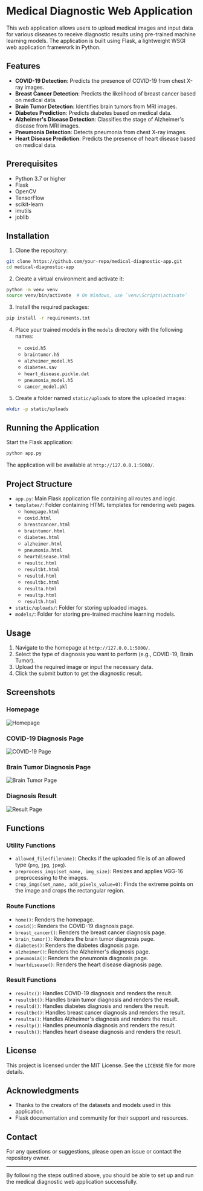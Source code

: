 # Medical Diagnostic Web Application

This web application allows users to upload medical images and input data for various diseases to receive diagnostic results using pre-trained machine learning models. The application is built using Flask, a lightweight WSGI web application framework in Python.

## Features

- **COVID-19 Detection**: Predicts the presence of COVID-19 from chest X-ray images.
- **Breast Cancer Detection**: Predicts the likelihood of breast cancer based on medical data.
- **Brain Tumor Detection**: Identifies brain tumors from MRI images.
- **Diabetes Prediction**: Predicts diabetes based on medical data.
- **Alzheimer's Disease Detection**: Classifies the stage of Alzheimer's disease from MRI images.
- **Pneumonia Detection**: Detects pneumonia from chest X-ray images.
- **Heart Disease Prediction**: Predicts the presence of heart disease based on medical data.

## Prerequisites

- Python 3.7 or higher
- Flask
- OpenCV
- TensorFlow
- scikit-learn
- imutils
- joblib

## Installation

1. Clone the repository:

```bash
git clone https://github.com/your-repo/medical-diagnostic-app.git
cd medical-diagnostic-app
```

2. Create a virtual environment and activate it:

```bash
python -m venv venv
source venv/bin/activate  # On Windows, use `venv\Scripts\activate`
```

3. Install the required packages:

```bash
pip install -r requirements.txt
```

4. Place your trained models in the `models` directory with the following names:
   - `covid.h5`
   - `braintumor.h5`
   - `alzheimer_model.h5`
   - `diabetes.sav`
   - `heart_disease.pickle.dat`
   - `pneumonia_model.h5`
   - `cancer_model.pkl`

5. Create a folder named `static/uploads` to store the uploaded images:

```bash
mkdir -p static/uploads
```

## Running the Application

Start the Flask application:

```bash
python app.py
```

The application will be available at `http://127.0.0.1:5000/`.

## Project Structure

- `app.py`: Main Flask application file containing all routes and logic.
- `templates/`: Folder containing HTML templates for rendering web pages.
  - `homepage.html`
  - `covid.html`
  - `breastcancer.html`
  - `braintumor.html`
  - `diabetes.html`
  - `alzheimer.html`
  - `pneumonia.html`
  - `heartdisease.html`
  - `resultc.html`
  - `resultbt.html`
  - `resultd.html`
  - `resultbc.html`
  - `resulta.html`
  - `resultp.html`
  - `resulth.html`
- `static/uploads/`: Folder for storing uploaded images.
- `models/`: Folder for storing pre-trained machine learning models.

## Usage

1. Navigate to the homepage at `http://127.0.0.1:5000/`.
2. Select the type of diagnosis you want to perform (e.g., COVID-19, Brain Tumor).
3. Upload the required image or input the necessary data.
4. Click the submit button to get the diagnostic result.

## Screenshots

### Homepage
![Homepage](static/screenshots/screenshot1.png)

### COVID-19 Diagnosis Page
![COVID-19 Page](static/screenshots/screenshot2.png)

### Brain Tumor Diagnosis Page
![Brain Tumor Page](static/screenshots/screenshot3.png)

### Diagnosis Result
![Result Page](static/screenshots/screenshot4.png)

## Functions

### Utility Functions

- `allowed_file(filename)`: Checks if the uploaded file is of an allowed type (`png`, `jpg`, `jpeg`).
- `preprocess_imgs(set_name, img_size)`: Resizes and applies VGG-16 preprocessing to the images.
- `crop_imgs(set_name, add_pixels_value=0)`: Finds the extreme points on the image and crops the rectangular region.

### Route Functions

- `home()`: Renders the homepage.
- `covid()`: Renders the COVID-19 diagnosis page.
- `breast_cancer()`: Renders the breast cancer diagnosis page.
- `brain_tumor()`: Renders the brain tumor diagnosis page.
- `diabetes()`: Renders the diabetes diagnosis page.
- `alzheimer()`: Renders the Alzheimer's diagnosis page.
- `pneumonia()`: Renders the pneumonia diagnosis page.
- `heartdisease()`: Renders the heart disease diagnosis page.

### Result Functions

- `resultc()`: Handles COVID-19 diagnosis and renders the result.
- `resultbt()`: Handles brain tumor diagnosis and renders the result.
- `resultd()`: Handles diabetes diagnosis and renders the result.
- `resultbc()`: Handles breast cancer diagnosis and renders the result.
- `resulta()`: Handles Alzheimer's diagnosis and renders the result.
- `resultp()`: Handles pneumonia diagnosis and renders the result.
- `resulth()`: Handles heart disease diagnosis and renders the result.

## License

This project is licensed under the MIT License. See the `LICENSE` file for more details.

## Acknowledgments

- Thanks to the creators of the datasets and models used in this application.
- Flask documentation and community for their support and resources.

## Contact

For any questions or suggestions, please open an issue or contact the repository owner.

---

By following the steps outlined above, you should be able to set up and run the medical diagnostic web application successfully.